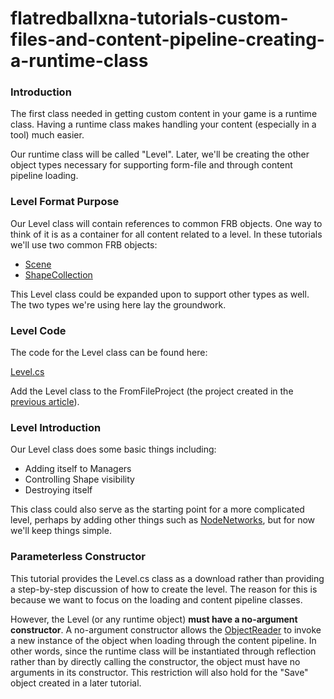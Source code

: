 # flatredballxna-tutorials-custom-files-and-content-pipeline-creating-a-runtime-class

### Introduction

The first class needed in getting custom content in your game is a runtime class. Having a runtime class makes handling your content (especially in a tool) much easier.

Our runtime class will be called "Level". Later, we'll be creating the other object types necessary for supporting form-file and through content pipeline loading.

### Level Format Purpose

Our Level class will contain references to common FRB objects. One way to think of it is as a container for all content related to a level. In these tutorials we'll use two common FRB objects:

* [Scene](../frb/docs/index.php)
* [ShapeCollection](../frb/docs/index.php)

This Level class could be expanded upon to support other types as well. The two types we're using here lay the groundwork.

### Level Code

The code for the Level class can be found here:

[Level.cs](../frb/docs/images/d/d4/Level.cs)

Add the Level class to the FromFileProject (the project created in the [previous article](../frb/docs/index.php)).

### Level Introduction

Our Level class does some basic things including:

* Adding itself to Managers
* Controlling Shape visibility
* Destroying itself

This class could also serve as the starting point for a more complicated level, perhaps by adding other things such as [NodeNetworks](../frb/docs/index.php), but for now we'll keep things simple.

### Parameterless Constructor

This tutorial provides the Level.cs class as a download rather than providing a step-by-step discussion of how to create the level. The reason for this is because we want to focus on the loading and content pipeline classes.

However, the Level (or any runtime object) **must have a no-argument constructor**. A no-argument constructor allows the [ObjectReader](../frb/docs/index.php) to invoke a new instance of the object when loading through the content pipeline. In other words, since the runtime class will be instantiated through reflection rather than by directly calling the constructor, the object must have no arguments in its constructor. This restriction will also hold for the "Save" object created in a later tutorial.
